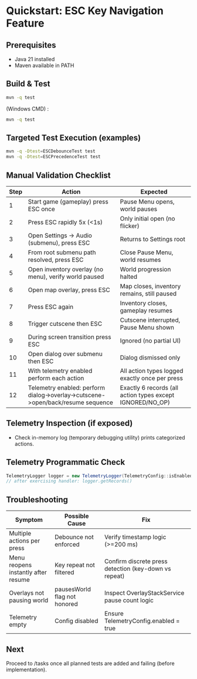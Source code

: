 # Quickstart: ESC Key Navigation Feature

## Prerequisites
- Java 21 installed
- Maven available in PATH

## Build & Test
```bash
mvn -q test
```
(Windows CMD) :
```cmd
mvn -q test
```

## Targeted Test Execution (examples)
```bash
mvn -q -Dtest=ESCDebounceTest test
mvn -q -Dtest=ESCPrecedenceTest test
```

## Manual Validation Checklist
| Step | Action | Expected |
|------|--------|----------|
| 1 | Start game (gameplay) press ESC once | Pause Menu opens, world pauses |
| 2 | Press ESC rapidly 5x (<1s) | Only initial open (no flicker) |
| 3 | Open Settings → Audio (submenu), press ESC | Returns to Settings root |
| 4 | From root submenu path resolved, press ESC | Close Pause Menu, world resumes |
| 5 | Open inventory overlay (no menu), verify world paused | World progression halted |
| 6 | Open map overlay, press ESC | Map closes, inventory remains, still paused |
| 7 | Press ESC again | Inventory closes, gameplay resumes |
| 8 | Trigger cutscene then ESC | Cutscene interrupted, Pause Menu shown |
| 9 | During screen transition press ESC | Ignored (no partial UI) |
| 10 | Open dialog over submenu then ESC | Dialog dismissed only |
| 11 | With telemetry enabled perform each action | All action types logged exactly once per press |
| 12 | Telemetry enabled: perform dialog->overlay->cutscene->open/back/resume sequence | Exactly 6 records (all action types except IGNORED/NO_OP) |

## Telemetry Inspection (if exposed)
- Check in-memory log (temporary debugging utility) prints categorized actions.

## Telemetry Programmatic Check
```java
TelemetryLogger logger = new TelemetryLogger(TelemetryConfig::isEnabled);
// after exercising handler: logger.getRecords()
```

## Troubleshooting
| Symptom | Possible Cause | Fix |
|---------|----------------|-----|
| Multiple actions per press | Debounce not enforced | Verify timestamp logic (>=200 ms) |
| Menu reopens instantly after resume | Key repeat not filtered | Confirm discrete press detection (key-down vs repeat) |
| Overlays not pausing world | pausesWorld flag not honored | Inspect OverlayStackService pause count logic |
| Telemetry empty | Config disabled | Ensure TelemetryConfig.enabled = true |

## Next
Proceed to /tasks once all planned tests are added and failing (before implementation).
